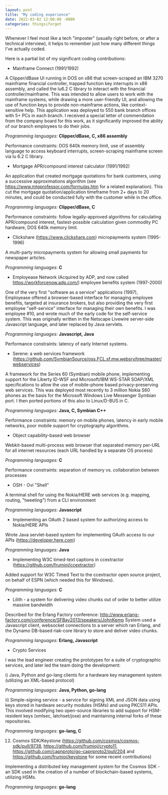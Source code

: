 ```yaml
---
layout: post
title: "My coding experience"
date: 2022-03-02 12:00:00 -0000
categories: thingsiforget
---
```


Whenever I feel most like a tech "imposter" (usually right before, or after a technical interview), it helps to remember just how many 
different things I've actually coded.

Here is a partial list of my significant coding contributions:

* Mainframe Connect (1991/1992)

A Clipper/dBase UI running in DOS on x86 that screen-scraped an IBM 3270 mainframe financial controller, trapped function key interrupts in x86 assembly, and called the lu6.2 C library to interact with the financial controller/mainframe. This was intended to allow users to work with the mainframe systems, while drawing a more user-friendly UI, and allowing the use of function keys to provide non-mainframe actions, like context-sensitive help. This application was deployed to 550 bank branch offices with 5+ PCs in each branch. I received a special letter of commendation from the company board for this work, as it significantly improved the ability of our branch employees to do their jobs.

_Programming languages:_ **Clipper/dBase, C, x86 assembly**

Performance constraints: DOS 640k memory limit, use of assembly language to access keyboard interrupts, screen-scraping mainframe screen via lu 6.2 C library.

* Mortgage APR/compound interest calculator (1991/1992)

An application that created mortgage quotations for bank customers, using a successive approximations algorithm (see https://www.mtgprofessor.com/formulas.htm for a related explanation). This cut the mortgage quotation/application timeframe from 2+ days to 20 minutes, and could be conducted fully with the customer while in the office.

_Programming languages:_ **Clipper/dBase, C**

Performance constraints: follow legally-approved algorithms for calculating APR/compound interest, fastest-possible calculation given commodity PC hardware, DOS 640k memory limit.

* Clickshare (https://www.clickshare.com) micropayments system (1995-1996)

A multi-party micropayments system for allowing small payments for newspaper articles.

_Programming languages_: **C**

*  Employease Network (Acquired by ADP, and now called https://workforcenow.adp.com/) employee benefits system (1997-2000)

One of the very first "software as a service" applications (1997), Employease offered a browser-based interface for managing employee benefits, targeted at insurance brokers, but also providing the very first employee "self-service" interface for managing their own benefits. I was employee #10, and wrote much of the early code for the self-service system. This was originally written in the Netscape Livewire server-side Javascript language, and later replaced by Java servlets.

_Programming languages:_ **Javascript, Java**

Performance constraints: latency of early Internet systems.

* Serene: a web services framework (https://github.com/SymbianSource/oss.FCL.sf.mw.websrv/tree/master/webservices)

A framework for the Series 60 (Symbian) mobile phone, implementing support for the Liberty ID-WSF and Microsoft/IBM WS-STAR SOAP/XML specifications to allow the use of mobile-phone based privacy-preserving web services. This was deployed most recently to 3 million Nokia S60 phones as the basis for the Microsoft Windows Live Messenger Symbian port. I then ported portions of this also to Linux/D-BUS in C.

_Programming languages:_ **Java, C, Symbian C++**

Performance constraints: memory on mobile phones, latency in early mobile networks, poor mobile support for cryptography algorithms.

* Object capability-based web browser

Webkit-based multi-process web browser that separated memory per-URL for all internet resources (each URL handled by a separate OS process)

_Programming languages:_ **C**

Performance constraints: separation of memory vs. collaboration between processes

* OSH - Ovi "Shell"

A terminal shell for using the Nokia/HERE web services (e.g. mapping, routing, "tweeting") from a CLI environment

_Programming languages:_ **Javascript**

* Implementing an OAuth 2 based system for authorizing access to Nokia/HERE APIs

Wrote Java servlet-based system for implementing OAuth access to our APIs (https://developer.here.com)

_Programming languages:_ **Java**

* Implementing W3C timed-text captions in ccextractor (https://github.com/frumioj/ccextractor)

Added support for W3C Timed Text to the ccextractor open source project, on behalf of ESPN (which needed this for Windows).

_Programming languages:_ **C**

* Lilith - a system for delivering video chunks out of order to better utilize massive bandwidth

Described for the Erlang Factory conference: http://www.erlang-factory.com/conference/SFBay2013/speakers/JohnKemp System used a Javascript client, websocket connections to a server which ran Erlang, and the Dynamo DB-based riak-core library to store and deliver video chunks.

_Programming languages:_ **Erlang, Javascript**

* Crypto Services

I was the lead engineer creating the prototypes for a suite of cryptographic services, and later led the team doing the development:

i) Java, Python and go-lang clients for a hardware key management system (utilizing an XML-based protocol)

_Programming languages:_ **Java, Python, go-lang**

ii) Simple-signing service - a service for signing XML and JSON data using keys stored in hardware security modules (HSMs) and using PKCS11 APIs. This involved modifying two open-source libraries to add support for HSM-resident keys (xmlsec, latchset/jose) and maintaining internal forks of these repositories.

_Programming languages:_ **go-lang, C**

12. Cosmos SDK/Keystone (https://github.com/cosmos/cosmos-sdk/pull/9738, https://github.com/frumioj/crypto11, https://github.com/capnproto/go-capnproto2/pull/204 and https://github.com/frumioj/keystone for some recent contributions)

Implementing a distributed key management system for the Cosmos SDK - an SDK used in the creation of a number of blockchain-based systems, utilizing HSMs.

_Programming languages:_ **go-lang**
